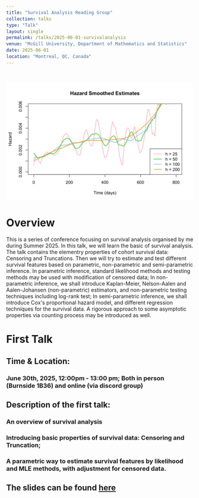 ```yaml
---
title: "Survival Analysis Reading Group"
collection: talks
type: "Talk"
layout: single
permalink: /talks/2025-06-01-survivalanalysis
venue: "McGill University, Department of Mathematics and Statistics"
date: 2025-06-01
location: "Montreal, QC, Canada"
---
```


<br>

<p align="center">
  <img src="/images/HazardSmoothedEstimates.png" alt="Poster" width="500"/>
</p>



# Overview

This is a series of conference focusing on survival analysis organised by me during Summer 2025. In this talk, we will learn the basic of survival analysis. The talk contains the elementry properties of cohort survival data: Censoring and Truncations. Then we will try to estimate and test different survival features based on parametric, non-parametric and semi-parametric inference. In parametric inference, standard likelihood methods and testing methods may be used with modification of censored data; In non-parametric inference, we shall introduce Kaplan-Meier, Nelson-Aalen and Aalen-Johansen (non-parametric) estimators, and non-parametric testing techniques including log-rank test; In semi-parametric inference, we shall introduce Cox's proportional hazard model, and different regression techniques for the survival data. A rigorous approach to some asymptotic properties via counting process may be introduced as well.

# First Talk

## Time & Location: 

### June 30th, 2025, 12:00pm - 13:00 pm; Both in person (Burnside 1B36) and online (via discord group)

## Description of the first talk:

### An overview of survival analysis

### Introducing basic properties of survival data: Censoring and Truncation;

### A parametric way to estimate survival features by likelihood and MLE methods, with adjustment for censored data.

## The slides can be found [here](/files/SurvivalAnalysisTalk1.pdf)


